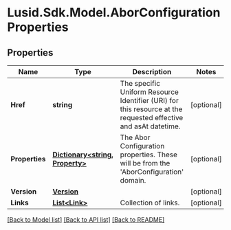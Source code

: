 # Lusid.Sdk.Model.AborConfigurationProperties

## Properties

Name | Type | Description | Notes
------------ | ------------- | ------------- | -------------
**Href** | **string** | The specific Uniform Resource Identifier (URI) for this resource at the requested effective and asAt datetime. | [optional] 
**Properties** | [**Dictionary&lt;string, Property&gt;**](Property.md) | The Abor Configuration properties. These will be from the &#39;AborConfiguration&#39; domain. | [optional] 
**Version** | [**Version**](Version.md) |  | [optional] 
**Links** | [**List&lt;Link&gt;**](Link.md) | Collection of links. | [optional] 

[[Back to Model list]](../README.md#documentation-for-models) [[Back to API list]](../README.md#documentation-for-api-endpoints) [[Back to README]](../README.md)

